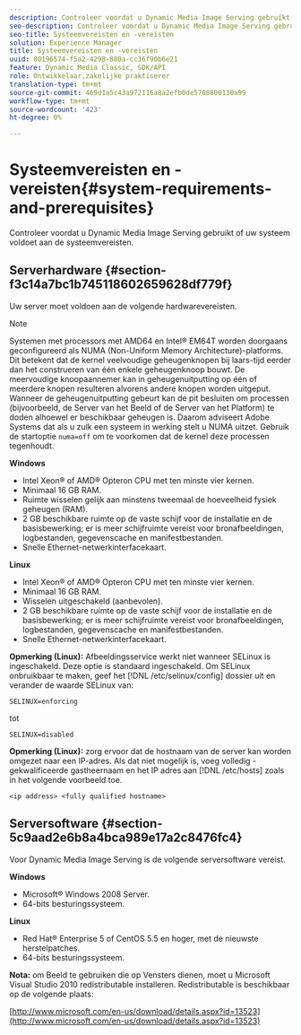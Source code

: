 ```yaml
---
description: Controleer voordat u Dynamic Media Image Serving gebruikt of uw systeem voldoet aan de systeemvereisten.
seo-description: Controleer voordat u Dynamic Media Image Serving gebruikt of uw systeem voldoet aan de systeemvereisten.
seo-title: Systeemvereisten en -vereisten
solution: Experience Manager
title: Systeemvereisten en -vereisten
uuid: 80196574-f5a2-4298-880a-cc36f90b6e21
feature: Dynamic Media Classic, SDK/API
role: Ontwikkelaar,zakelijke praktiserer
translation-type: tm+mt
source-git-commit: 469d1a5c43a972116a8a2efb0de5708800130a99
workflow-type: tm+mt
source-wordcount: '423'
ht-degree: 0%

---
```



# Systeemvereisten en -vereisten{#system-requirements-and-prerequisites}

Controleer voordat u Dynamic Media Image Serving gebruikt of uw systeem voldoet aan de systeemvereisten.

## Serverhardware {#section-f3c14a7bc1b745118602659628df779f}

Uw server moet voldoen aan de volgende hardwarevereisten.

>[!NOTE]
>
>Systemen met processors met AMD64 en Intel® EM64T worden doorgaans geconfigureerd als NUMA (Non-Uniform Memory Architecture)-platforms. Dit betekent dat de kernel veelvoudige geheugenknopen bij laars-tijd eerder dan het construeren van één enkele geheugenknoop bouwt. De meervoudige knoopaannemer kan in geheugenuitputting op één of meerdere knopen resulteren alvorens andere knopen worden uitgeput. Wanneer de geheugenuitputting gebeurt kan de pit besluiten om processen (bijvoorbeeld, de Server van het Beeld of de Server van het Platform) te doden alhoewel er beschikbaar geheugen is. Daarom adviseert Adobe Systems dat als u zulk een systeem in werking stelt u NUMA uitzet. Gebruik de startoptie `numa=off` om te voorkomen dat de kernel deze processen tegenhoudt.

**Windows**

* Intel Xeon® of AMD® Opteron CPU met ten minste vier kernen.
* Minimaal 16 GB RAM.
* Ruimte wisselen gelijk aan minstens tweemaal de hoeveelheid fysiek geheugen (RAM).
* 2 GB beschikbare ruimte op de vaste schijf voor de installatie en de basisbewerking; er is meer schijfruimte vereist voor bronafbeeldingen, logbestanden, gegevenscache en manifestbestanden.
* Snelle Ethernet-netwerkinterfacekaart.

**Linux**

* Intel Xeon® of AMD® Opteron CPU met ten minste vier kernen.
* Minimaal 16 GB RAM.
* Wisselen uitgeschakeld (aanbevolen).
* 2 GB beschikbare ruimte op de vaste schijf voor de installatie en de basisbewerking; er is meer schijfruimte vereist voor bronafbeeldingen, logbestanden, gegevenscache en manifestbestanden.
* Snelle Ethernet-netwerkinterfacekaart.

**Opmerking (Linux):** Afbeeldingsservice werkt niet wanneer SELinux is ingeschakeld. Deze optie is standaard ingeschakeld. Om SELinux onbruikbaar te maken, geef het [!DNL /etc/selinux/config] dossier uit en verander de waarde SELinux van:

`SELINUX=enforcing`

tot

`SELINUX=disabled`

**Opmerking (Linux):** zorg ervoor dat de hostnaam van de server kan worden omgezet naar een IP-adres. Als dat niet mogelijk is, voeg volledig - gekwalificeerde gastheernaam en het IP adres aan [!DNL /etc/hosts] zoals in het volgende voorbeeld toe.

`<ip address> <fully qualified hostname>`

## Serversoftware {#section-5c9aad2e6b8a4bca989e17a2c8476fc4}

Voor Dynamic Media Image Serving is de volgende serversoftware vereist.

**Windows**

* Microsoft® Windows 2008 Server.
* 64-bits besturingssysteem.

**Linux**

* Red Hat® Enterprise 5 of CentOS 5.5 en hoger, met de nieuwste herstelpatches.
* 64-bits besturingssysteem.

**Nota:** om Beeld te gebruiken die op Vensters dienen, moet u Microsoft Visual Studio 2010 redistributable installeren. Redistributable is beschikbaar op de volgende plaats:

[http://www.microsoft.com/en-us/download/details.aspx?id=13523](http://www.microsoft.com/en-us/download/details.aspx?id=13523)

